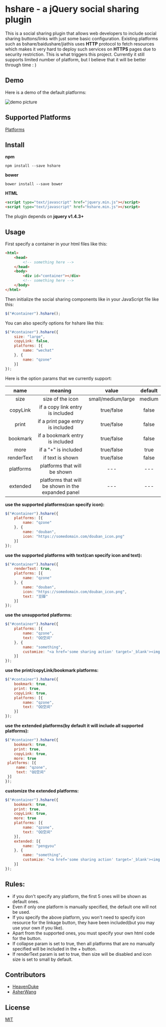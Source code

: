 # hshare - a jQuery social sharing plugin

This is a social sharing plugin that allows web developers to include social sharing buttons/links with just some basic configuration. Existing platforms such as bshare/baidushare/jiathis uses **HTTP** protocol to fetch resources which makes it very hard to deploy such services on **HTTPS** pages due to security restriction. This is what triggers this project. Currently it still supports limited number of platform, but I believe that it will be better through time : )

## Demo

Here is a demo of the default platforms:

![demo picture](http://ohtikzqed.bkt.clouddn.com/QQ%E5%9B%BE%E7%89%8720170121223132.jpg)

## Supported Platforms
[Platforms](https://github.com/HeavenDuke/hshare/wiki/Supported-Platforms)

## Install
**npm**
```plain
npm install --save hshare
```

**bower**
```plain
bower install --save bower
```

**HTML**
```html
<script type="text/javascript" href="jquery.min.js"></script>
<script type="text/javascript" href="hshare.min.js"></script>
```

The plugin depends on **jquery v1.4.3+**

## Usage

First specify a container in your html files like this:
```html
<html>
    <head>
        <!-- something here -->
    </head>
    <body>
        <div id="container"></div>
        <!-- something here -->
    </body>
</html>
```

Then initialize the social sharing components like in your JavaScript file like this:
```javascript
$("#container").hshare();
```

You can also specify options for hshare like this:

```javascript
$("#container").hshare({
	size: "large",
	copyLink: false,
	platforms: [{
		name: "wechat"
	}, {
		name: "qzone"
	}]
});
```

Here is the option params that we currently support:

|name|meaning|value|default|
|:----:|:----:|:---:|:---:|
|size|size of the icon|small/medium/large|medium|
|copyLink|if a copy link entry is included|true/false|false|
|print|if a print page entry is included|true/false|false|
|bookmark|if a bookmark entry is included|true/false|false|
|more|if a "+" is included|true/false|true|
|renderText|if text is shown|true/false|false|
|platforms|platforms that will be shown|---|---|
|extended|platforms that will be shown in the expanded panel|---|---|

**use the supported platforms(can specify icon):**
```javascript
$("#container").hshare({
	platforms: [{
		name: "qzone"
	}, {
		name: "douban",
		icon: "https://somedomain.com/douban_icon.png"
	}]
});
```

**use the supported platforms with text(can specify icon and text):**
```javascript
$("#container").hshare({
    renderText: true,
	platforms: [{
		name: "qzone"
	}, {
		name: "douban",
		icon: "https://somedomain.com/douban_icon.png",
		text: "豆瓣"
	}]
});
```

**use the unsupported platforms:**
```javascript
$("#container").hshare({
	platforms: [{
		name: "qzone",
		text: "QQ空间"
	}, {
		name: "something",
		customize: "<a href='some sharing action' target='_blank'><img src='some icon source'></img><a>"
	}]
});
```

**use the print/copyLink/bookmark platforms:**
```javascript
$("#container").hshare({
    bookmark: true,
    print: true,
    copyLink: true,
	platforms: [{
		name: "qzone",
		text: "QQ空间"
	}]
});
```

**use the extended platforms(by default it will include all supported platforms):**
   ```javascript
   $("#container").hshare({
       bookmark: true,
       print: true,
       copyLink: true,
       more: true
   	platforms: [{
   		name: "qzone",
   		text: "QQ空间"
   	}]
   });
   ```

**customize the extended platforms:**
```javascript
$("#container").hshare({
    bookmark: true,
    print: true,
    copyLink: true,
    more: true
	platforms: [{
		name: "qzone",
		text: "QQ空间"
	}],
	extended: [{
        name: "pengyou"
    }, {
        name: "something",
        customize: "<a href='some sharing action' target='_blank'><img src='some icon source'></img><a>"
    }]
});
```

## Rules:
* if you don't specify any platform, the first 5 ones will be shown as default ones.
* Even if only one platform is manually specified, the default one will not be used.
* If you specify the above platform, you won't need to specify icon resource for the linkage button, they have been included(but you may use your own if you like).
* Apart from the supported ones, you must specify your own html code for the button.
* If collapse param is set to true, then all platforms that are no manually specified will be included in the + button.
* If renderText param is set to true, then size will be disabled and icon size is set to small by default.


## Contributors
* [HeavenDuke](https://github.com/HeavenDuke)
* [AsherWang](https://github.com/AsherWang)

## License
[MIT](https://opensource.org/licenses/MIT)